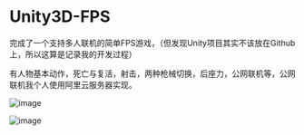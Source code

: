 # Unity3D-FPS

完成了一个支持多人联机的简单FPS游戏，（但发现Unity项目其实不该放在Github上，所以这算是记录我的开发过程）

有人物基本动作，死亡与复活，射击，两种枪械切换，后座力，公网联机等，公网联机我个人使用阿里云服务器实现。

![image](https://github.com/lzk5264/Unity3D-FPS/assets/91464726/94ad68bf-e923-4348-933e-3e779a7c661b)

![image](https://github.com/lzk5264/Unity3D-FPS/assets/91464726/2cc59951-7a5d-45a8-8a5d-ad0e8d63111b)

